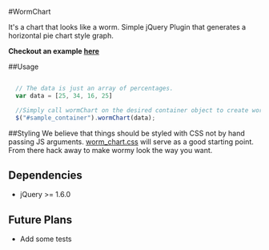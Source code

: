 #WormChart

It's a chart that looks like a worm. 
Simple jQuery Plugin that generates a horizontal pie chart style graph.

**Checkout an example [here](http://waynemak.github.com/WormChart)**

##Usage
```javascript

  // The data is just an array of percentages.
  var data = [25, 34, 16, 25]

  //Simply call wormChart on the desired container object to create wormy
  $("#sample_container").wormChart(data);


```

##Styling
We believe that things should be styled with CSS not by hand passing JS
arguments. [worm_chart.css](https://github.com/waynemak/WormChart/blob/master/worm_chart.css) will serve as a good starting point. From there hack away to make wormy look the way you want.

## Dependencies
* jQuery >= 1.6.0

## Future Plans
* Add some tests
